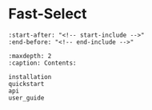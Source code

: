 <!-- docs/source/index.md -->

# Fast-Select

```{include} ../../README.md
:start-after: "<!-- start-include -->"
:end-before: "<!-- end-include -->"
```

```{toctree}
:maxdepth: 2
:caption: Contents:

installation
quickstart
api
user_guide
```
